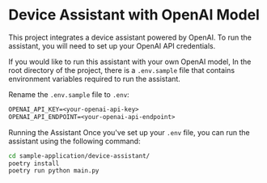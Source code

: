 # Device Assistant with OpenAI Model

This project integrates a device assistant powered by OpenAI. To run the assistant, you will need to set up your OpenAI API credentials.

If you would like to run this assistant with your own OpenAI model, In the root directory of the project, there is a `.env.sample` file that contains environment variables required to run the assistant.

Rename the `.env.sample` file to `.env`:

```txt
OPENAI_API_KEY=<your-openai-api-key>
OPENAI_API_ENDPOINT=<your-openai-api-endpoint>
```

Running the Assistant
Once you've set up your `.env` file, you can run the assistant using the following command:

```sh
cd sample-application/device-assistant/
poetry install
poetry run python main.py
```
